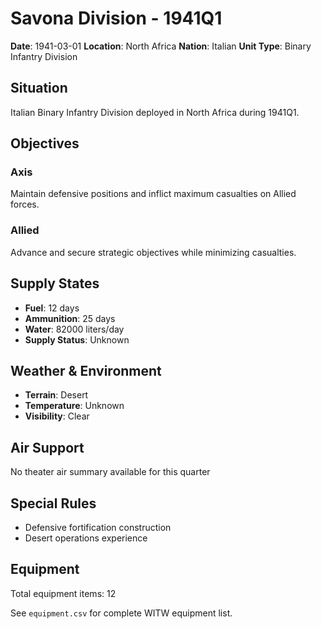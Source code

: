 # Savona Division - 1941Q1

**Date**: 1941-03-01
**Location**: North Africa
**Nation**: Italian
**Unit Type**: Binary Infantry Division

## Situation

Italian Binary Infantry Division deployed in North Africa during 1941Q1.

## Objectives

### Axis
Maintain defensive positions and inflict maximum casualties on Allied forces.

### Allied
Advance and secure strategic objectives while minimizing casualties.

## Supply States

- **Fuel**: 12 days
- **Ammunition**: 25 days
- **Water**: 82000 liters/day
- **Supply Status**: Unknown

## Weather & Environment

- **Terrain**: Desert
- **Temperature**: Unknown
- **Visibility**: Clear

## Air Support

No theater air summary available for this quarter

## Special Rules

- Defensive fortification construction
- Desert operations experience

## Equipment

Total equipment items: 12

See `equipment.csv` for complete WITW equipment list.
